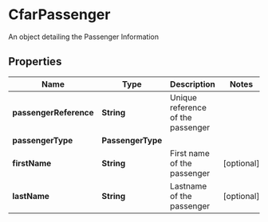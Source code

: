 

# CfarPassenger

An object detailing the Passenger Information

## Properties

| Name | Type | Description | Notes |
|------------ | ------------- | ------------- | -------------|
|**passengerReference** | **String** | Unique reference of the passenger |  |
|**passengerType** | **PassengerType** |  |  |
|**firstName** | **String** | First name of the passenger |  [optional] |
|**lastName** | **String** | Lastname of the passenger |  [optional] |



